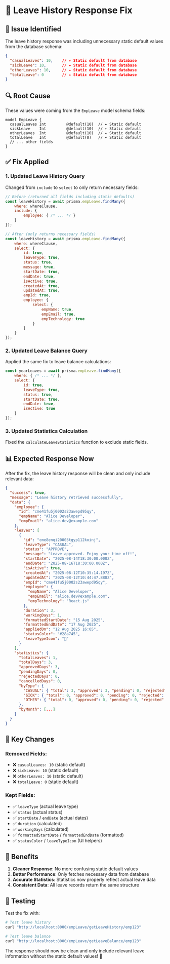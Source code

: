 # 🔧 Leave History Response Fix

## 🐛 **Issue Identified**

The leave history response was including unnecessary static default values from the database schema:

```json
{
  "casualLeaves": 10,    // ← Static default from database
  "sickLeave": 10,       // ← Static default from database  
  "otherLeaves": 10,     // ← Static default from database
  "totalLeave": 0        // ← Static default from database
}
```

## 🔍 **Root Cause**

These values were coming from the `EmpLeave` model schema fields:

```prisma
model EmpLeave {
  casualLeaves Int         @default(10)  // ← Static default
  sickLeave    Int         @default(10)  // ← Static default
  otherLeaves  Int         @default(10)  // ← Static default
  totalLeave   Int         @default(0)   // ← Static default
  // ... other fields
}
```

## ✅ **Fix Applied**

### **1. Updated Leave History Query**
Changed from `include` to `select` to only return necessary fields:

```javascript
// Before (returned all fields including static defaults)
const leaveHistory = await prisma.empLeave.findMany({
    where: whereClause,
    include: {
        employee: { /* ... */ }
    }
});

// After (only returns necessary fields)
const leaveHistory = await prisma.empLeave.findMany({
    where: whereClause,
    select: {
        id: true,
        leaveType: true,
        status: true,
        message: true,
        startDate: true,
        endDate: true,
        isActive: true,
        createdAt: true,
        updatedAt: true,
        empId: true,
        employee: {
            select: {
                empName: true,
                empEmail: true,
                empTechnology: true
            }
        }
    }
});
```

### **2. Updated Leave Balance Query**
Applied the same fix to leave balance calculations:

```javascript
const yearLeaves = await prisma.empLeave.findMany({
    where: { /* ... */ },
    select: {
        id: true,
        leaveType: true,
        status: true,
        startDate: true,
        endDate: true,
        isActive: true
    }
});
```

### **3. Updated Statistics Calculation**
Fixed the `calculateLeaveStatistics` function to exclude static fields.

## 📊 **Expected Response Now**

After the fix, the leave history response will be clean and only include relevant data:

```json
{
  "success": true,
  "message": "Leave history retrieved successfully",
  "data": {
    "employee": {
      "id": "cme41fu5j0002s23awepd95qy",
      "empName": "Alice Developer",
      "empEmail": "alice.dev@example.com"
    },
    "leaves": [
      {
        "id": "cme8enqi20003tgyp112koinj",
        "leaveType": "CASUAL",
        "status": "APPROVE",
        "message": "Leave approved. Enjoy your time off!",
        "startDate": "2025-08-14T18:30:00.000Z",
        "endDate": "2025-08-16T18:30:00.000Z",
        "isActive": true,
        "createdAt": "2025-08-12T10:35:14.197Z",
        "updatedAt": "2025-08-12T10:44:47.888Z",
        "empId": "cme41fu5j0002s23awepd95qy",
        "employee": {
          "empName": "Alice Developer",
          "empEmail": "alice.dev@example.com",
          "empTechnology": "React.js"
        },
        "duration": 3,
        "workingDays": 1,
        "formattedStartDate": "15 Aug 2025",
        "formattedEndDate": "17 Aug 2025",
        "appliedOn": "12 Aug 2025 16:05",
        "statusColor": "#28a745",
        "leaveTypeIcon": "🎉"
      }
    ],
    "statistics": {
      "totalLeaves": 1,
      "totalDays": 3,
      "approvedDays": 3,
      "pendingDays": 0,
      "rejectedDays": 0,
      "cancelledDays": 0,
      "byType": {
        "CASUAL": { "total": 3, "approved": 3, "pending": 0, "rejected": 0, "cancelled": 0 },
        "SICK": { "total": 0, "approved": 0, "pending": 0, "rejected": 0, "cancelled": 0 },
        "OTHER": { "total": 0, "approved": 0, "pending": 0, "rejected": 0, "cancelled": 0 }
      },
      "byMonth": [...]
    }
  }
}
```

## 🎯 **Key Changes**

### **Removed Fields:**
- ❌ `casualLeaves: 10` (static default)
- ❌ `sickLeave: 10` (static default)
- ❌ `otherLeaves: 10` (static default)
- ❌ `totalLeave: 0` (static default)

### **Kept Fields:**
- ✅ `leaveType` (actual leave type)
- ✅ `status` (actual status)
- ✅ `startDate` / `endDate` (actual dates)
- ✅ `duration` (calculated)
- ✅ `workingDays` (calculated)
- ✅ `formattedStartDate` / `formattedEndDate` (formatted)
- ✅ `statusColor` / `leaveTypeIcon` (UI helpers)

## 🚀 **Benefits**

1. **Cleaner Response**: No more confusing static default values
2. **Better Performance**: Only fetches necessary data from database
3. **Accurate Statistics**: Statistics now properly reflect actual leave data
4. **Consistent Data**: All leave records return the same structure

## 🧪 **Testing**

Test the fix with:

```bash
# Test leave history
curl "http://localhost:8000/empLeave/getLeaveHistory/emp123"

# Test leave balance
curl "http://localhost:8000/empLeave/getLeaveBalance/emp123"
```

The response should now be clean and only include relevant leave information without the static default values! 🎉


